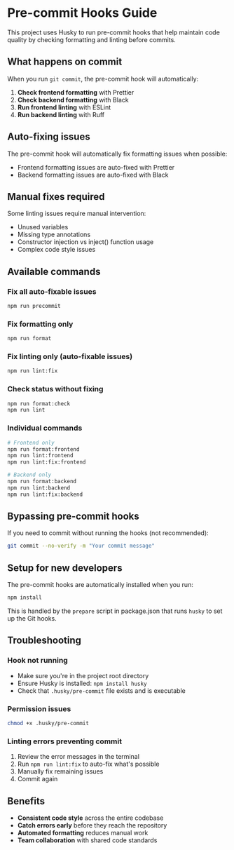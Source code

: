 # Pre-commit Hooks Guide

This project uses Husky to run pre-commit hooks that help maintain code quality by checking formatting and linting before commits.

## What happens on commit

When you run `git commit`, the pre-commit hook will automatically:

1. **Check frontend formatting** with Prettier
2. **Check backend formatting** with Black
3. **Run frontend linting** with ESLint
4. **Run backend linting** with Ruff

## Auto-fixing issues

The pre-commit hook will automatically fix formatting issues when possible:
- Frontend formatting issues are auto-fixed with Prettier
- Backend formatting issues are auto-fixed with Black

## Manual fixes required

Some linting issues require manual intervention:
- Unused variables
- Missing type annotations
- Constructor injection vs inject() function usage
- Complex code style issues

## Available commands

### Fix all auto-fixable issues
```bash
npm run precommit
```

### Fix formatting only
```bash
npm run format
```

### Fix linting only (auto-fixable issues)
```bash
npm run lint:fix
```

### Check status without fixing
```bash
npm run format:check
npm run lint
```

### Individual commands
```bash
# Frontend only
npm run format:frontend
npm run lint:frontend
npm run lint:fix:frontend

# Backend only
npm run format:backend
npm run lint:backend
npm run lint:fix:backend
```

## Bypassing pre-commit hooks

If you need to commit without running the hooks (not recommended):
```bash
git commit --no-verify -m "Your commit message"
```

## Setup for new developers

The pre-commit hooks are automatically installed when you run:
```bash
npm install
```

This is handled by the `prepare` script in package.json that runs `husky` to set up the Git hooks.

## Troubleshooting

### Hook not running
- Make sure you're in the project root directory
- Ensure Husky is installed: `npm install husky`
- Check that `.husky/pre-commit` file exists and is executable

### Permission issues
```bash
chmod +x .husky/pre-commit
```

### Linting errors preventing commit
1. Review the error messages in the terminal
2. Run `npm run lint:fix` to auto-fix what's possible
3. Manually fix remaining issues
4. Commit again

## Benefits

- **Consistent code style** across the entire codebase
- **Catch errors early** before they reach the repository
- **Automated formatting** reduces manual work
- **Team collaboration** with shared code standards